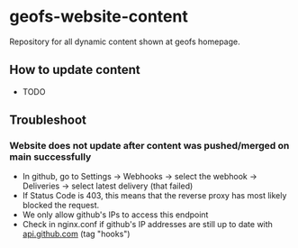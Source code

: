 # geofs-website-content

Repository for all dynamic content shown at geofs homepage.

## How to update content

- TODO

## Troubleshoot

### Website does not update after content was pushed/merged on main successfully

- In github, go to Settings -> Webhooks -> select the webhook -> Deliveries -> select latest delivery (that failed)
- If Status Code is 403, this means that the reverse proxy has most likely blocked the request. 
- We only allow github's IPs to access this endpoint
- Check in nginx.conf if github's IP addresses are still up to date with [api.github.com](https://api.github.com/meta) (tag "hooks")

